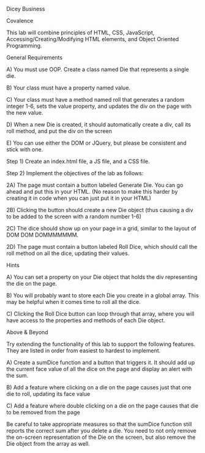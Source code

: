 Dicey Business

Covalence

This lab will combine principles of HTML, CSS, JavaScript, Accessing/Creating/Modifying HTML elements, and Object Oriented Programming.

General Requirements

A) You must use OOP. Create a class named Die that represents a single die.

B) Your class must have a property named value.

C) Your class must have a method named roll that generates a random integer 1-6, sets the value property, and updates the div on the page with the new value.

D) When a new Die is created, it should automatically create a div, call its roll method, and put the div on the screen

E) You can use either the DOM or JQuery, but please be consistent and stick with one.


Step 1) Create an index.html file, a JS file, and a CSS file.

Step 2) Implement the objectives of the lab as follows:

2A) The page must contain a button labeled Generate Die. You can go ahead and put this in your HTML. (No reason to make this harder by creating it in code when you can just put it in your HTML)

2B) Clicking the button should create a new Die object (thus causing a div to be added to the screen with a random number 1-6)

2C) The dice should show up on your page in a grid, similar to the layout of DOM DOM DOMMMMMMM.

2D) The page must contain a button labeled Roll Dice, which should call the roll method on all the dice, updating their values.


Hints

A) You can set a property on your Die object that holds the div representing the die on the page.

B) You will probably want to store each Die you create in a global array. This may be helpful when it comes time to roll all the dice.

C) Clicking the Roll Dice button can loop through that array, where you will have access to the properties and methods of each Die object.


Above & Beyond

Try extending the functionality of this lab to support the following features. They are listed in order from easiest to hardest to implement.

A) Create a sumDice function and a button that triggers it. It should add up the current face value of all the dice on the page and display an alert with the sum.

B) Add a feature where clicking on a die on the page causes just that one die to roll, updating its face value

C) Add a feature where double clicking on a die on the page causes that die to be removed from the page

Be careful to take appropriate measures so that the sumDice function still reports the correct sum after you delete a die. You need to not only remove the on-screen representation of the Die on the screen, but also remove the Die object from the array as well.